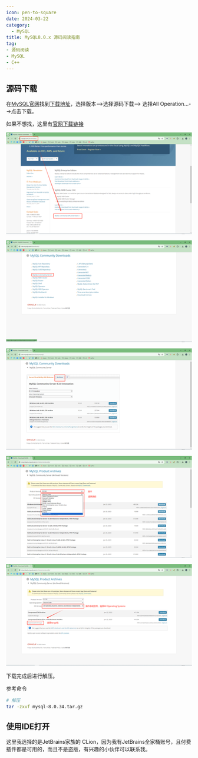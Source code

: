 ```yaml
---
icon: pen-to-square
date: 2024-03-22
category:
  - MySQL
title: MySQL8.0.x 源码阅读指南
tag:
- 源码阅读
- MySQL
- C++
---
```


## 源码下载

在[MySQL官网](https://dev.mysql.com/)找到[下载地址](https://dev.mysql.com/downloads/mysql/)，选择版本-->选择源码下载--> 选择All Operation...-->点击下载。

如果不想找，这里有[官网下载链接](https://downloads.mysql.com/archives/get/p/23/file/mysql-boost-8.0.35.tar.gz)

![MySQL-downloads-0001](/assets/images/MySQL-20240322-0001.png)

![MySQL-downloads-0002](/assets/images/MySQL-20240322-0002.png)

![MySQL-downloads-0002](/assets/images/MySQL-20240322-0003.png)

![MySQL-downloads-0002](/assets/images/MySQL-20240322-0004.png)

![MySQL-downloads-0002](/assets/images/MySQL-20240322-0005.png)

下载完成后进行解压。

参考命令

```sh
# 解压
tar -zxvf mysql-8.0.34.tar.gz
```

## 使用IDE打开

这里我选择的是JetBrains家族的 CLion，因为我有JetBrains全家桶账号，且付费插件都是可用的，而且不是盗版，有兴趣的小伙伴可以联系我。

